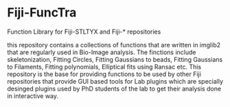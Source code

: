 # Fiji-FuncTra
Function Library for Fiji-STLTYX and Fiji-* repositories

this repository contains a collections of functions that are written in imglib2 that are regularly used in Bio-Image analysis. The finctions include skeletonization, Fitting Circles, Fitting Gaussians to beads, Fitting Gaussians to Filaments, Fitting polynomials, Elliptical fits using Ransac etc.
This repository is the base for providing functions to be used by other Fiji repositories that provide GUI based tools for Lab plugins which are specially desinged plugins used by PhD students of the lab to get their analysis done in interactive way.
